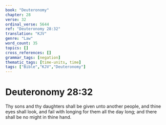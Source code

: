 ```yaml
---
book: "Deuteronomy"
chapter: 28
verse: 32
ordinal_verse: 5644
ref: "Deuteronomy 28:32"
translation: "KJV"
genre: "Law"
word_count: 35
topics: []
cross_references: []
grammar_tags: [negation]
thematic_tags: [time-units, time]
tags: ["Bible","KJV","Deuteronomy"]
---
```


# Deuteronomy 28:32

Thy sons and thy daughters shall be given unto another people, and thine eyes shall look, and fail with longing for them all the day long; and there shall be no might in thine hand.
